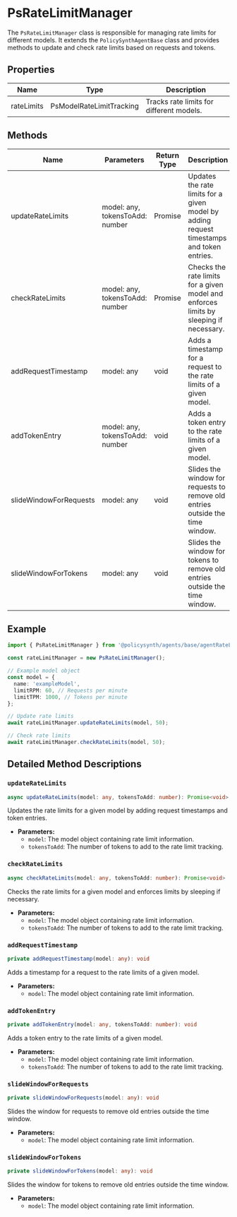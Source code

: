 # PsRateLimitManager

The `PsRateLimitManager` class is responsible for managing rate limits for different models. It extends the `PolicySynthAgentBase` class and provides methods to update and check rate limits based on requests and tokens.

## Properties

| Name       | Type                    | Description                        |
|------------|-------------------------|------------------------------------|
| rateLimits | PsModelRateLimitTracking | Tracks rate limits for different models. |

## Methods

| Name             | Parameters                          | Return Type | Description                                                                 |
|------------------|-------------------------------------|-------------|-----------------------------------------------------------------------------|
| updateRateLimits | model: any, tokensToAdd: number     | Promise<void> | Updates the rate limits for a given model by adding request timestamps and token entries. |
| checkRateLimits  | model: any, tokensToAdd: number     | Promise<void> | Checks the rate limits for a given model and enforces limits by sleeping if necessary. |
| addRequestTimestamp | model: any                      | void        | Adds a timestamp for a request to the rate limits of a given model.         |
| addTokenEntry    | model: any, tokensToAdd: number     | void        | Adds a token entry to the rate limits of a given model.                     |
| slideWindowForRequests | model: any                    | void        | Slides the window for requests to remove old entries outside the time window. |
| slideWindowForTokens | model: any                      | void        | Slides the window for tokens to remove old entries outside the time window. |

## Example

```typescript
import { PsRateLimitManager } from '@policysynth/agents/base/agentRateLimiter.js';

const rateLimitManager = new PsRateLimitManager();

// Example model object
const model = {
  name: 'exampleModel',
  limitRPM: 60, // Requests per minute
  limitTPM: 1000, // Tokens per minute
};

// Update rate limits
await rateLimitManager.updateRateLimits(model, 50);

// Check rate limits
await rateLimitManager.checkRateLimits(model, 50);
```

## Detailed Method Descriptions

### `updateRateLimits`

```typescript
async updateRateLimits(model: any, tokensToAdd: number): Promise<void>
```

Updates the rate limits for a given model by adding request timestamps and token entries.

- **Parameters:**
  - `model`: The model object containing rate limit information.
  - `tokensToAdd`: The number of tokens to add to the rate limit tracking.

### `checkRateLimits`

```typescript
async checkRateLimits(model: any, tokensToAdd: number): Promise<void>
```

Checks the rate limits for a given model and enforces limits by sleeping if necessary.

- **Parameters:**
  - `model`: The model object containing rate limit information.
  - `tokensToAdd`: The number of tokens to add to the rate limit tracking.

### `addRequestTimestamp`

```typescript
private addRequestTimestamp(model: any): void
```

Adds a timestamp for a request to the rate limits of a given model.

- **Parameters:**
  - `model`: The model object containing rate limit information.

### `addTokenEntry`

```typescript
private addTokenEntry(model: any, tokensToAdd: number): void
```

Adds a token entry to the rate limits of a given model.

- **Parameters:**
  - `model`: The model object containing rate limit information.
  - `tokensToAdd`: The number of tokens to add to the rate limit tracking.

### `slideWindowForRequests`

```typescript
private slideWindowForRequests(model: any): void
```

Slides the window for requests to remove old entries outside the time window.

- **Parameters:**
  - `model`: The model object containing rate limit information.

### `slideWindowForTokens`

```typescript
private slideWindowForTokens(model: any): void
```

Slides the window for tokens to remove old entries outside the time window.

- **Parameters:**
  - `model`: The model object containing rate limit information.
```